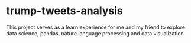 # trump-tweets-analysis
This project serves as a learn experience for me and my friend to explore data science, pandas, nature language processing and data visualization
